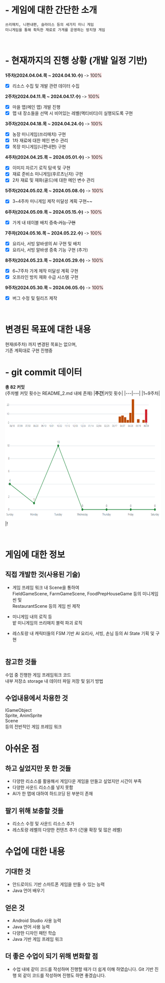 # - 게임에 대한 간단한 소개
    쓰리매치, 니편내편, 슬라이스 등의 세가지 미니 게임
    미니게임을 통해 흭득한 재료로 가게를 운영하는 방치형 게임  ⠀
<br>

# - 현재까지의 진행 상황 (개발 일정 기반) 
**1주차(2024.04.04.목 ~ 2024.04.10.수)**  ->   <span style="background-color:#FFE6E6"> 100% </span>
- [x] 리소스 수집 및 개발 관련 데이터 수집

**2주차(2024.04.11.목 ~ 2024.04.17.수)**  ->    <span style="background-color:#FFE6E6"> 100% </span>
- [x] 마을 맵(메인 맵) 개발 진행
- [x] 맵 내 장소들을 선택 시 비어있는 레벨(액티비티)이 실행되도록 구현

**3주차(2024.04.18.목 ~ 2024.04.24.수)**  ->    <span style="background-color:#FFE6E6"> 100% </span>
- [x] 농장 미니게임(쓰리매치) 구현
- [x] 1차 재료에 대한 메인 변수 관리
- [x] 목장 미니게임(니편내편) 구현

**4주차(2024.04.25.목 ~ 2024.05.01.수)**  ->    <span style="background-color:#FFE6E6"> 100% </span>
- [x] 이미지 자르기 로직 탐색 및 구현
- [x] 재료 준비소 미니게임(후르츠닌자) 구현
- [x] 2차 재료 및 재화(골드)에 대한 메인 변수 관리

**5주차(2024.05.02.목 ~ 2024.05.08.수)**  ->    <span style="background-color:#FFE6E6"> 100% </span>
- [x] 3~4주차 미니게임 제작 미달성 계획 구현~~

**6주차(2024.05.09.목 ~ 2024.05.15.수)**  ->    <span style="background-color:#FFE6E6"> 100% </span>
- [x] 가게 내 테이블 배치 ~~증축 기능 구현~~

**7주차(2024.05.16.목 ~ 2024.05.22.수)**  ->    <span style="background-color:#FFE6E6"> 100% </span>
- [x] 요리사, 서빙 알바생의 AI 구현 및 배치
- [x] 요리사, 서빙 알바생 증축 기능 구현 (추가)

**8주차(2024.05.23.목 ~ 2024.05.29.수)**  ->    <span style="background-color:#FFE6E6"> 100% </span>
- [x] 6~7주차 가게 제작 미달성 계획 구현
- [x] 오프라인 방치 재화 수급 시스템 구현

**9주차(2024.05.30.목 ~ 2024.06.05.수)**  ->    <span style="background-color:#FFE6E6"> 100% </span>
- [x] 버그 수정 및 릴리즈 제작

<br>

# 변경된 목표에 대한 내용
현재(6주차) 까지 변경된 목표는 없으며,<br>
기존 계획대로 구현 진행중
<br>

# - git commit 데이터
**총 82 커밋**
<br>(주차별 커밋 횟수는 README_2.md 내에 존재)
|**주간**|커밋 횟수|
|---|---|
|1~9주차|<img src = "Markdown3Image/1~9주차.png" width = "800" height = "400">|!


<br>

# 게임에 대한 정보
## 직접 개발한 것(사용된 기술)
- 게임 프레임 워크 내 Scene을 통하여<br>
FieldGameScene, FarmGameScene, FoodPrepHouseGame 등의 미니게임 씬 및<br>
RestaurantScene 등의 게임 씬 제작<br>

- 미니게임 내의 로직 등<br>
밭 미니게임의 쓰리매치 블럭 파괴 로직 <br>

- 레스토랑 내 캐릭터들의 FSM 기반 AI
요리사, 서빙, 손님 등의 AI State 기획 및 구현 <br><br>


## 참고한 것들
수업 중 진행한 게임 프레임워크 코드 <br>
내부 저장소 storage 내 데이터 파일 저장 및 읽기 방법<br>


## 수업내용에서 차용한 것
IGameObject<br>
Sprite, AnimSprite<br>
Scene<br>
등의 전반적인 게임 프레임 워크<br>



# 아쉬운 점
## 하고 싶었지만 못 한 것들
- 다양한 리소스를 활용해서 게임다운 게임을 만들고 싶었지만 시간이 부족
- 다양한 사운드 리소스를 넣지 못함
- AI가 한 맵에 대하여 하드코딩 된 부분이 존재

## 팔기 위해 보충할 것들
- 리소스 수정 및 사운드 리소스 추가
- 레스토랑 레벨의 다양한 컨텐츠 추가 (건물 확장 및 많은 레벨)

# 수업에 대한 내용
## 기대한 것
- 안드로이드 기반 스마트폰 게임을 만들 수 있는 능력
- Java 언어 배우기

## 얻은 것
- Android Studio 사용 능력
- Java 언어 사용 능력
- 다양한 디자인 패턴 학습
- Java 기반 게임 프레임 워크

## 더 좋은 수업이 되기 위해 변화할 점
- 수업 내에 같이 코드를 작성하며 진행할 때가 더 쉽게 이해 하였습니다.
Git 기반 진행 외 같이 코드를 작성하며 진행도 하면 좋겠습니다.

